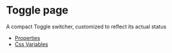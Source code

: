 # Toggle page

A compact Toggle switcher, customized to reflect its actual status

- [Properties](props.md)
- [Css Variables](css-vars.md)
